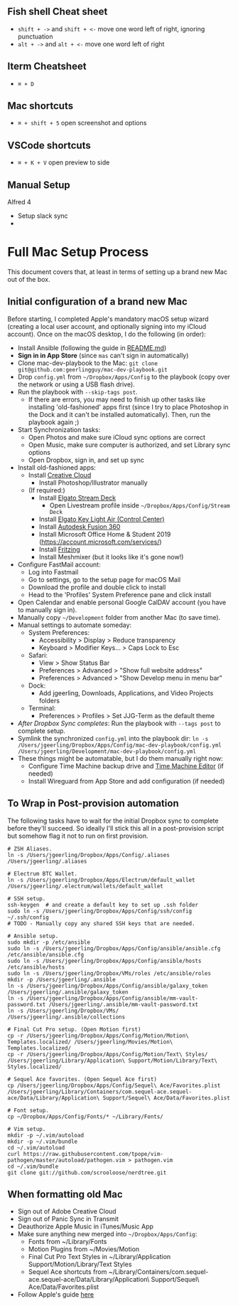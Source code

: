 ## Fish shell Cheat sheet

- `shift + ->` and `shift + <-` move one word left of right, ignoring punctuation
- `alt + ->` and `alt + <-` move one word left of right

## Iterm Cheatsheet

- `⌘ + D`  

## Mac shortcuts

- `⌘ + shift + 5` open screenshot and options


## VSCode shortcuts

- `⌘ + K + V` open preview to side


## Manual Setup

Alfred 4
- Setup slack sync
-


# Full Mac Setup Process

This document covers that, at least in terms of setting up a brand new Mac out of the box.

## Initial configuration of a brand new Mac

Before starting, I completed Apple's mandatory macOS setup wizard (creating a local user account, and optionally signing into my iCloud account). Once on the macOS desktop, I do the following (in order):

  - Install Ansible (following the guide in [README.md](README.md))
  - **Sign in in App Store** (since `mas` can't sign in automatically)
  - Clone mac-dev-playbook to the Mac: `git clone git@github.com:geerlingguy/mac-dev-playbook.git`
  - Drop `config.yml` from `~/Dropbox/Apps/Config` to the playbook (copy over the network or using a USB flash drive).
  - Run the playbook with `--skip-tags post`.
    - If there are errors, you may need to finish up other tasks like installing 'old-fashioned' apps first (since I try to place Photoshop in the Dock and it can't be installed automatically). Then, run the playbook again ;)
  - Start Synchronization tasks:
    - Open Photos and make sure iCloud sync options are correct
    - Open Music, make sure computer is authorized, and set Library sync options
    - Open Dropbox, sign in, and set up sync
  - Install old-fashioned apps:
    - Install [Creative Cloud](https://creativecloud.adobe.com/apps/download/creative-cloud)
      - Install Photoshop/Illustrator manually
    - (If required:)
      - Install [Elgato Stream Deck](https://www.elgato.com/en/downloads)
        - Open Livestream profile inside `~/Dropbox/Apps/Config/Stream Deck`
      - Install [Elgato Key Light Air (Control Center)](https://www.elgato.com/en/downloads)
      - Install [Autodesk Fusion 360](https://www.autodesk.com)
      - Install Microsoft Office Home & Student 2019 (https://account.microsoft.com/services/)
      - Install [Fritzing](https://fritzing.org/download/)
      - Install Meshmixer (but it looks like it's gone now!)
  - Configure FastMail account:
    - Log into Fastmail
    - Go to settings, go to the setup page for macOS Mail
    - Download the profile and double click to install
    - Head to the 'Profiles' System Preference pane and click install
  - Open Calendar and enable personal  Google CalDAV account (you have to manually sign in).
  - Manually copy `~/Development` folder from another Mac (to save time).
  - Manual settings to automate someday:
    - System Preferences:
      - Accessibility > Display > Reduce transparency
      - Keyboard > Modifier Keys... > Caps Lock to Esc
    - Safari:
      - View > Show Status Bar
      - Preferences > Advanced > "Show full website address"
      - Preferences > Advanced > "Show Develop menu in menu bar"
    - Dock:
      - Add jgeerling, Downloads, Applications, and Video Projects folders
    - Terminal:
      - Preferences > Profiles > Set JJG-Term as the default theme
  - _After Dropbox Sync completes_: Run the playbook with `--tags post` to complete setup.
  - Symlink the synchronized `config.yml` into the playbook dir: `ln -s /Users/jgeerling/Dropbox/Apps/Config/mac-dev-playbook/config.yml /Users/jgeerling/Development/mac-dev-playbook/config.yml`
  - These things might be automatable, but I do them manually right now:
    - Configure Time Machine backup drive and [Time Machine Editor](https://tclementdev.com/timemachineeditor/) (if needed)
    - Install Wireguard from App Store and add configuration (if needed)

## To Wrap in Post-provision automation

The following tasks have to wait for the initial Dropbox sync to complete before they'll succeed. So ideally I'll stick this all in a post-provision script but somehow flag it not to run on first provision.

```
# ZSH Aliases.
ln -s /Users/jgeerling/Dropbox/Apps/Config/.aliases /Users/jgeerling/.aliases

# Electrum BTC Wallet.
ln -s /Users/jgeerling/Dropbox/Apps/Electrum/default_wallet /Users/jgeerling/.electrum/wallets/default_wallet

# SSH setup.
ssh-keygen  # and create a default key to set up .ssh folder
sudo ln -s /Users/jgeerling/Dropbox/Apps/Config/ssh/config ~/.ssh/config
# TODO - Manually copy any shared SSH keys that are needed.

# Ansible setup.
sudo mkdir -p /etc/ansible
sudo ln -s /Users/jgeerling/Dropbox/Apps/Config/ansible/ansible.cfg /etc/ansible/ansible.cfg
sudo ln -s /Users/jgeerling/Dropbox/Apps/Config/ansible/hosts /etc/ansible/hosts
sudo ln -s /Users/jgeerling/Dropbox/VMs/roles /etc/ansible/roles
mkdir -p /Users/jgeerling/.ansible
ln -s /Users/jgeerling/Dropbox/Apps/Config/ansible/galaxy_token /Users/jgeerling/.ansible/galaxy_token
ln -s /Users/jgeerling/Dropbox/Apps/Config/ansible/mm-vault-password.txt /Users/jgeerling/.ansible/mm-vault-password.txt
ln -s /Users/jgeerling/Dropbox/VMs/ /Users/jgeerling/.ansible/collections

# Final Cut Pro setup. (Open Motion first)
cp -r /Users/jgeerling/Dropbox/Apps/Config/Motion/Motion\ Templates.localized/ /Users/jgeerling/Movies/Motion\ Templates.localized/
cp -r /Users/jgeerling/Dropbox/Apps/Config/Motion/Text\ Styles/ /Users/jgeerling/Library/Application\ Support/Motion/Library/Text\ Styles.localized/

# Sequel Ace favorites. (Open Sequel Ace first)
cp /Users/jgeerling/Dropbox/Apps/Config/Sequel\ Ace/Favorites.plist /Users/jgeerling/Library/Containers/com.sequel-ace.sequel-ace/Data/Library/Application\ Support/Sequel\ Ace/Data/Favorites.plist

# Font setup.
cp ~/Dropbox/Apps/Config/Fonts/* ~/Library/Fonts/

# Vim setup.
mkdir -p ~/.vim/autoload
mkdir -p ~/.vim/bundle
cd ~/.vim/autoload
curl https://raw.githubusercontent.com/tpope/vim-pathogen/master/autoload/pathogen.vim > pathogen.vim
cd ~/.vim/bundle
git clone git://github.com/scrooloose/nerdtree.git
```

## When formatting old Mac

  - Sign out of Adobe Creative Cloud
  - Sign out of Panic Sync in Transmit
  - Deauthorize Apple Music in iTunes/Music App
  - Make sure anything new merged into `~/Dropbox/Apps/Config`:
    - Fonts from ~/Library/Fonts
    - Motion Plugins from ~/Movies/Motion
    - Final Cut Pro Text Styles in ~/Library/Application Support/Motion/Library/Text Styles
    - Sequel Ace shortcuts from ~/Library/Containers/com.sequel-ace.sequel-ace/Data/Library/Application\ Support/Sequel\ Ace/Data/Favorites.plist
  - Follow Apple's guide [here](https://support.apple.com/en-au/HT212749)
